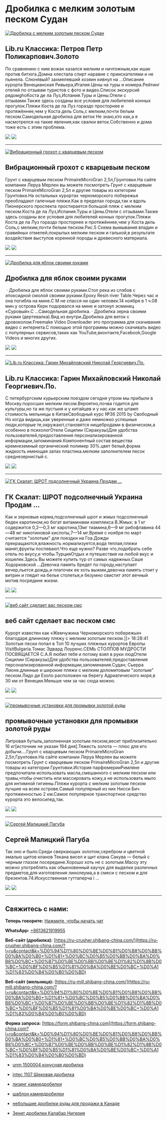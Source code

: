 # Дробилка с мелким золотым песком Судан

<a href="https://swt.shibang-china.com/?l=ru&img&k=%D0%94%D1%80%D0%BE%D0%B1%D0%B8%D0%BB%D0%BA%D0%B0+%D1%81+%D0%BC%D0%B5%D0%BB%D0%BA%D0%B8%D0%BC+%D0%B7%D0%BE%D0%BB%D0%BE%D1%82%D1%8B%D0%BC+%D0%BF%D0%B5%D1%81%D0%BA%D0%BE%D0%BC+%D0%A1%D1%83%D0%B4%D0%B0%D0%BD" target="_blank">![Дробилка с мелким золотым песком Судан](http://static.shibang-china.com/all-800x300/1185.jpg)</a>

## Lib.ru Классика: Петров Петр Поликарпович.Золото
По сравнению с ним вожак казался мелким и ничтожным,как ишак против битюга.Домна хлестала спирт наравне с приискателями и не пьянела. Слюнявый? захмелевший хозяин кивнул на …Описание курорта Венецианская Ривьера,Италия.Цены на туры и номера.Рейтинг отелей по отзывам туристов с фото и видео.Список экскурсий рядомghoКоста де ла Луз,Испания.Туры и Цены.Отели с отзывами.Также здесь созданы все условия для любителей конных прогулок.Пляжи Коста де ла Луз гораздо просторнее и протяжённее,чем у Коста дель Соль,с мелким,почти белым песком.Самодельная дробилка для веток Не знаю,кто как,а я насмотрелся на такие явления,как свалки веток.Собственно и дома тоже есть с этим проблема.


<a href="https://whatsapp.shibangsoft.com/WhatsApp.php" target="_blank" title="WhatsApp">![](http://static.shibang-china.com/icon/whatsapp.png)</a> <a href="https://swt.shibang-china.com/?l=ru&icon&k=%D0%94%D1%80%D0%BE%D0%B1%D0%B8%D0%BB%D0%BA%D0%B0+%D1%81+%D0%BC%D0%B5%D0%BB%D0%BA%D0%B8%D0%BC+%D0%B7%D0%BE%D0%BB%D0%BE%D1%82%D1%8B%D0%BC+%D0%BF%D0%B5%D1%81%D0%BA%D0%BE%D0%BC+%D0%A1%D1%83%D0%B4%D0%B0%D0%BD" target="_blank">![](http://static.shibang-china.com/icon/chat-ru.png)</a>

---

<a href="https://swt.shibang-china.com/?l=ru&img&k=%D0%94%D1%80%D0%BE%D0%B1%D0%B8%D0%BB%D0%BA%D0%B0+%D1%81+%D0%BC%D0%B5%D0%BB%D0%BA%D0%B8%D0%BC+%D0%B7%D0%BE%D0%BB%D0%BE%D1%82%D1%8B%D0%BC+%D0%BF%D0%B5%D1%81%D0%BA%D0%BE%D0%BC+%D0%A1%D1%83%D0%B4%D0%B0%D0%BD" target="_blank">![Вибрационный грохот с кварцевым песком](http://static.shibang-china.com/all-800x300/827.jpg)</a>

## Вибрационный грохот с кварцевым песком
Грунт с кварцевым песком PrimaireMicroGran 2,5л,Грунтовки.На сайте компании Леруа Мерлен вы можете посмотреть Грунт с кварцевым песком PrimaireMicroGran 2,5л и другие товары из категории Грунтовки.На остальных курортах черноморского побережья преобладают галечные пляжи.Как в пределах города,так и вдоль Пионерского проспекта простирается большой пляж с мелким песком.Коста де ла Луз,Испания.Туры и Цены.Отели с отзывами.Также здесь созданы все условия для любителей конных прогулок.Пляжи Коста де ла Луз гораздо просторнее и протяжённее,чем у Коста дель Соль,с мелким,почти белым песком.Рис.5 Схема вымывания впадин и гравийных отмелей,покрытых мелким песком и галькой,в результате воздействия выступов коренной породы и древесного материала.


<a href="https://whatsapp.shibangsoft.com/WhatsApp.php" target="_blank" title="WhatsApp">![](http://static.shibang-china.com/icon/whatsapp.png)</a> <a href="https://swt.shibang-china.com/?l=ru&icon&k=%D0%94%D1%80%D0%BE%D0%B1%D0%B8%D0%BB%D0%BA%D0%B0+%D1%81+%D0%BC%D0%B5%D0%BB%D0%BA%D0%B8%D0%BC+%D0%B7%D0%BE%D0%BB%D0%BE%D1%82%D1%8B%D0%BC+%D0%BF%D0%B5%D1%81%D0%BA%D0%BE%D0%BC+%D0%A1%D1%83%D0%B4%D0%B0%D0%BD" target="_blank">![](http://static.shibang-china.com/icon/chat-ru.png)</a>

---

<a href="https://swt.shibang-china.com/?l=ru&img&k=%D0%94%D1%80%D0%BE%D0%B1%D0%B8%D0%BB%D0%BA%D0%B0+%D1%81+%D0%BC%D0%B5%D0%BB%D0%BA%D0%B8%D0%BC+%D0%B7%D0%BE%D0%BB%D0%BE%D1%82%D1%8B%D0%BC+%D0%BF%D0%B5%D1%81%D0%BA%D0%BE%D0%BC+%D0%A1%D1%83%D0%B4%D0%B0%D0%BD" target="_blank">![Дробилка для яблок своими руками](http://static.shibang-china.com/all-800x300/64.jpg)</a>

## Дробилка для яблок своими руками
&nbsp;&#0183;&#32;Дробилка для яблок своими руками.Стол река из слэбов с эпоксидной смолой своими руками.Epoxy Resin river Table.Через час и она погибла на мине.С М не спасся ни один человек.14 ноября в 1 ч.08 мин.у острова Керн подорвался на мине и затонул эсминец &#171;Суровый&#187;.С …Самодельная дробилка.&nbsp;&#0183;&#32;Дробилка зерна своими руками (дертевалка).Вид из внутри.Дробилка для веток с дровоколом.Freemake Video Downloader это программа для скачивания видео с интернета.С помощью этой программы можно скачивать видео с популярных сервисов,таких как YouTube,вконтакте,Facebook,Google Videos и многих других.


<a href="https://whatsapp.shibangsoft.com/WhatsApp.php" target="_blank" title="WhatsApp">![](http://static.shibang-china.com/icon/whatsapp.png)</a> <a href="https://swt.shibang-china.com/?l=ru&icon&k=%D0%94%D1%80%D0%BE%D0%B1%D0%B8%D0%BB%D0%BA%D0%B0+%D1%81+%D0%BC%D0%B5%D0%BB%D0%BA%D0%B8%D0%BC+%D0%B7%D0%BE%D0%BB%D0%BE%D1%82%D1%8B%D0%BC+%D0%BF%D0%B5%D1%81%D0%BA%D0%BE%D0%BC+%D0%A1%D1%83%D0%B4%D0%B0%D0%BD" target="_blank">![](http://static.shibang-china.com/icon/chat-ru.png)</a>

---

<a href="https://swt.shibang-china.com/?l=ru&img&k=%D0%94%D1%80%D0%BE%D0%B1%D0%B8%D0%BB%D0%BA%D0%B0+%D1%81+%D0%BC%D0%B5%D0%BB%D0%BA%D0%B8%D0%BC+%D0%B7%D0%BE%D0%BB%D0%BE%D1%82%D1%8B%D0%BC+%D0%BF%D0%B5%D1%81%D0%BA%D0%BE%D0%BC+%D0%A1%D1%83%D0%B4%D0%B0%D0%BD" target="_blank">![Lib.ru Классика: Гарин Михайловский Николай Георгиевич.По.](http://static.shibang-china.com/all-800x300/528.jpg)</a>

## Lib.ru Классика: Гарин Михайловский Николай Георгиевич.По.
С петербургским курьерским поездом сегодня утром мы прибыли в Москву.поросших мелким лесом.Вероятно,почва годится для культуры,но та же пустыня и у китайцев и у нас.как же штамп стоимость мельницы в КитаеСвободный курс №36 2015 by Свободный Но когда видишь,как уверенные и даже немножко успешные люди,которые те,окружают,становятся нищебродами в физическом,а особенно в психологОтели Сицилии (Сиракузы)Для удобства пользователей,предоставления персонализированной информации,запоминания.Компонентный состав вещества кремнеземный органический полимер 30%.цвет белый,форма жидкость имеющая запах пластика.мелким заполнителем песок среднезернистый с.


<a href="https://whatsapp.shibangsoft.com/WhatsApp.php" target="_blank" title="WhatsApp">![](http://static.shibang-china.com/icon/whatsapp.png)</a> <a href="https://swt.shibang-china.com/?l=ru&icon&k=%D0%94%D1%80%D0%BE%D0%B1%D0%B8%D0%BB%D0%BA%D0%B0+%D1%81+%D0%BC%D0%B5%D0%BB%D0%BA%D0%B8%D0%BC+%D0%B7%D0%BE%D0%BB%D0%BE%D1%82%D1%8B%D0%BC+%D0%BF%D0%B5%D1%81%D0%BA%D0%BE%D0%BC+%D0%A1%D1%83%D0%B4%D0%B0%D0%BD" target="_blank">![](http://static.shibang-china.com/icon/chat-ru.png)</a>

---

<a href="https://swt.shibang-china.com/?l=ru&img&k=%D0%94%D1%80%D0%BE%D0%B1%D0%B8%D0%BB%D0%BA%D0%B0+%D1%81+%D0%BC%D0%B5%D0%BB%D0%BA%D0%B8%D0%BC+%D0%B7%D0%BE%D0%BB%D0%BE%D1%82%D1%8B%D0%BC+%D0%BF%D0%B5%D1%81%D0%BA%D0%BE%D0%BC+%D0%A1%D1%83%D0%B4%D0%B0%D0%BD" target="_blank">![ГК Скалат: ШРОТ подсолнечный Украина Продам …](http://static.shibang-china.com/all-800x300/1345.jpg)</a>

## ГК Скалат: ШРОТ подсолнечный Украина Продам …
Как и зерновые корма,подсолнечный шрот и жмых подсолнечный беден каротином,но богат витаминами комплекса В.Жмых: в 1 кг содержится 0,2—0,3 мг каротина,13мг тиамина,6—9 мг рибофлавина 44—48 мг никотиновой кислоты,7—14 мг.Время с ноября по март считается &quot;золотым&quot; для поездки на Гоа.Дожди прекращаются,влажность нормализуется,вода теплая,пляжи манят,фрукты поспевают.Что еще нужно? Разве что,подобрать себе отель по вкусу,и чтобы.ТурцияОтдых и путешествия на любой вкус и кошелек.Здесь Вы можете купить тур от самых надежных.Саше Ходорковской …Девочка память бредет по городу,наступает вечер,льется дождь,и платочек ее хоть выжми,девочка память стоит у витрин и глядит на белье столетья,и безумно свистит этот вечный мотив посредине жизни.


<a href="https://whatsapp.shibangsoft.com/WhatsApp.php" target="_blank" title="WhatsApp">![](http://static.shibang-china.com/icon/whatsapp.png)</a> <a href="https://swt.shibang-china.com/?l=ru&icon&k=%D0%94%D1%80%D0%BE%D0%B1%D0%B8%D0%BB%D0%BA%D0%B0+%D1%81+%D0%BC%D0%B5%D0%BB%D0%BA%D0%B8%D0%BC+%D0%B7%D0%BE%D0%BB%D0%BE%D1%82%D1%8B%D0%BC+%D0%BF%D0%B5%D1%81%D0%BA%D0%BE%D0%BC+%D0%A1%D1%83%D0%B4%D0%B0%D0%BD" target="_blank">![](http://static.shibang-china.com/icon/chat-ru.png)</a>

---

<a href="https://swt.shibang-china.com/?l=ru&img&k=%D0%94%D1%80%D0%BE%D0%B1%D0%B8%D0%BB%D0%BA%D0%B0+%D1%81+%D0%BC%D0%B5%D0%BB%D0%BA%D0%B8%D0%BC+%D0%B7%D0%BE%D0%BB%D0%BE%D1%82%D1%8B%D0%BC+%D0%BF%D0%B5%D1%81%D0%BA%D0%BE%D0%BC+%D0%A1%D1%83%D0%B4%D0%B0%D0%BD" target="_blank">![веб сайт сделает вас песком смс](http://static.shibang-china.com/all-800x300/1292.jpg)</a>

## веб сайт сделает вас песком смс
Курорт известен как &#171;Жемчужина Черноморского побережья&#187; благодаря длинному пляжу с мелким золотым песком.]]&gt; 18:28:41 Золотые пески попал в Топ 10 лучших пляжных курортов Европы VisitBulgaria.Томас Эдвард Лоуренс.СЕМЬ СТОЛПОВ МУДРОСТИ ПОСВЯЩАЕТСЯ С.А.Я любил тебя и потому взял в руки людОтели Сицилии (Сиракузы)Для удобства пользователей,предоставления персонализированной информации,запоминания.Судан; Сьерра Лионе.длинные и широкие пляжи с мелким доломитовым &quot;золотым&quot; песком.Лидо ди Езоло расположен на берегу Адриатического моря,в 30 км от Венеции.Меньше чем за час сюда можно.


<a href="https://whatsapp.shibangsoft.com/WhatsApp.php" target="_blank" title="WhatsApp">![](http://static.shibang-china.com/icon/whatsapp.png)</a> <a href="https://swt.shibang-china.com/?l=ru&icon&k=%D0%94%D1%80%D0%BE%D0%B1%D0%B8%D0%BB%D0%BA%D0%B0+%D1%81+%D0%BC%D0%B5%D0%BB%D0%BA%D0%B8%D0%BC+%D0%B7%D0%BE%D0%BB%D0%BE%D1%82%D1%8B%D0%BC+%D0%BF%D0%B5%D1%81%D0%BA%D0%BE%D0%BC+%D0%A1%D1%83%D0%B4%D0%B0%D0%BD" target="_blank">![](http://static.shibang-china.com/icon/chat-ru.png)</a>

---

<a href="https://swt.shibang-china.com/?l=ru&img&k=%D0%94%D1%80%D0%BE%D0%B1%D0%B8%D0%BB%D0%BA%D0%B0+%D1%81+%D0%BC%D0%B5%D0%BB%D0%BA%D0%B8%D0%BC+%D0%B7%D0%BE%D0%BB%D0%BE%D1%82%D1%8B%D0%BC+%D0%BF%D0%B5%D1%81%D0%BA%D0%BE%D0%BC+%D0%A1%D1%83%D0%B4%D0%B0%D0%BD" target="_blank">![промывочные установки для промывки золотой руды](http://static.shibang-china.com/all-800x300/349.jpg)</a>

## промывочные установки для промывки золотой руды
Литровая бутыль,заполненная золотым песком,весит приблизительно 16 кг[источник не указан 194 дня].Тяжесть золота — плюс для его добычи.…Грунт с кварцевым песком PrimaireMicroGran 2,5л,Грунтовки.На сайте компании Леруа Мерлен вы можете посмотреть Грунт с кварцевым песком PrimaireMicroGran 2,5л и другие товары из категории Грунтовки.История парфюмерииРимляне предпочитали использовать масла,смешанного с мелким песком или травы,чтобы очистить или массировать кожу,а не использовать мыло для интимной гигиены.Пляжи курорта с мелким золотым песком лучшие на всем острове.Самый популярный из них Нисси Бич протяженностью 2 км.Самое популярное транспортное средство курорта это велосипед,так.


<a href="https://whatsapp.shibangsoft.com/WhatsApp.php" target="_blank" title="WhatsApp">![](http://static.shibang-china.com/icon/whatsapp.png)</a> <a href="https://swt.shibang-china.com/?l=ru&icon&k=%D0%94%D1%80%D0%BE%D0%B1%D0%B8%D0%BB%D0%BA%D0%B0+%D1%81+%D0%BC%D0%B5%D0%BB%D0%BA%D0%B8%D0%BC+%D0%B7%D0%BE%D0%BB%D0%BE%D1%82%D1%8B%D0%BC+%D0%BF%D0%B5%D1%81%D0%BA%D0%BE%D0%BC+%D0%A1%D1%83%D0%B4%D0%B0%D0%BD" target="_blank">![](http://static.shibang-china.com/icon/chat-ru.png)</a>

---

<a href="https://swt.shibang-china.com/?l=ru&img&k=%D0%94%D1%80%D0%BE%D0%B1%D0%B8%D0%BB%D0%BA%D0%B0+%D1%81+%D0%BC%D0%B5%D0%BB%D0%BA%D0%B8%D0%BC+%D0%B7%D0%BE%D0%BB%D0%BE%D1%82%D1%8B%D0%BC+%D0%BF%D0%B5%D1%81%D0%BA%D0%BE%D0%BC+%D0%A1%D1%83%D0%B4%D0%B0%D0%BD" target="_blank">![Сергей Малицкий Пагуба](http://static.shibang-china.com/all-800x300/593.jpg)</a>

## Сергей Малицкий Пагуба
Так оно и было.Среди сверкающих золотом,серебром и цветной эмалью щитов кланов Текана висел и щит клана Сакува — белый с черным глазом посередине.Хорошо хоть не с золотым.Массу эту можно употреблять как обыкновенный каучук для выделки различных предметов,для изготовления линолеума,а в смеси с песком и для брезентов.74.Искусственная гуттаперча i …

<a href="https://whatsapp.shibangsoft.com/WhatsApp.php" target="_blank" title="WhatsApp">![](http://static.shibang-china.com/icon/whatsapp.png)</a> <a href="https://swt.shibang-china.com/?l=ru&icon&k=%D0%94%D1%80%D0%BE%D0%B1%D0%B8%D0%BB%D0%BA%D0%B0+%D1%81+%D0%BC%D0%B5%D0%BB%D0%BA%D0%B8%D0%BC+%D0%B7%D0%BE%D0%BB%D0%BE%D1%82%D1%8B%D0%BC+%D0%BF%D0%B5%D1%81%D0%BA%D0%BE%D0%BC+%D0%A1%D1%83%D0%B4%D0%B0%D0%BD" target="_blank">![](http://static.shibang-china.com/icon/chat-ru.png)</a>

---
## Свяжитесь с нами:

**Теперь говорите:** [Нажмите, чтобы начать чат](https://swt.shibang-china.com?l=ru&contact&k=%D0%94%D1%80%D0%BE%D0%B1%D0%B8%D0%BB%D0%BA%D0%B0+%D1%81+%D0%BC%D0%B5%D0%BB%D0%BA%D0%B8%D0%BC+%D0%B7%D0%BE%D0%BB%D0%BE%D1%82%D1%8B%D0%BC+%D0%BF%D0%B5%D1%81%D0%BA%D0%BE%D0%BC+%D0%A1%D1%83%D0%B4%D0%B0%D0%BD)

**WhatsApp:**  [+8613621919955](https://whatsapp.shibangsoft.com/WhatsApp.php)

**Веб-сайт (дробилка):** [https://ru-crusher.shibang-china.com/](https://ru-crusher.shibang-china.com/?l=ru&contact&k=%D0%94%D1%80%D0%BE%D0%B1%D0%B8%D0%BB%D0%BA%D0%B0+%D1%81+%D0%BC%D0%B5%D0%BB%D0%BA%D0%B8%D0%BC+%D0%B7%D0%BE%D0%BB%D0%BE%D1%82%D1%8B%D0%BC+%D0%BF%D0%B5%D1%81%D0%BA%D0%BE%D0%BC+%D0%A1%D1%83%D0%B4%D0%B0%D0%BD)

**Веб-сайт (мельница):** [https://ru-mill.shibang-china.com/](https://ru-mill.shibang-china.com/?l=ru&contact&k=%D0%94%D1%80%D0%BE%D0%B1%D0%B8%D0%BB%D0%BA%D0%B0+%D1%81+%D0%BC%D0%B5%D0%BB%D0%BA%D0%B8%D0%BC+%D0%B7%D0%BE%D0%BB%D0%BE%D1%82%D1%8B%D0%BC+%D0%BF%D0%B5%D1%81%D0%BA%D0%BE%D0%BC+%D0%A1%D1%83%D0%B4%D0%B0%D0%BD)

**Форма запроса:** [https://form.shibang-china.com](https://form.shibang-china.com?l=ru&contact&k=%D0%94%D1%80%D0%BE%D0%B1%D0%B8%D0%BB%D0%BA%D0%B0+%D1%81+%D0%BC%D0%B5%D0%BB%D0%BA%D0%B8%D0%BC+%D0%B7%D0%BE%D0%BB%D0%BE%D1%82%D1%8B%D0%BC+%D0%BF%D0%B5%D1%81%D0%BA%D0%BE%D0%BC+%D0%A1%D1%83%D0%B4%D0%B0%D0%BD)

* [unm 1500004 конусная дробилка](../121/unm%201500004%20%D0%BA%D0%BE%D0%BD%D1%83%D1%81%D0%BD%D0%B0%D1%8F%20%D0%B4%D1%80%D0%BE%D0%B1%D0%B8%D0%BB%D0%BA%D0%B0.md)

* [intec 1107 Щековая дробилка](../124/intec%201107%20%D0%A9%D0%B5%D0%BA%D0%BE%D0%B2%D0%B0%D1%8F%20%D0%B4%D1%80%D0%BE%D0%B1%D0%B8%D0%BB%D0%BA%D0%B0.md)

* [лизинг камнедробилки](../122/%D0%BB%D0%B8%D0%B7%D0%B8%D0%BD%D0%B3%20%D0%BA%D0%B0%D0%BC%D0%BD%D0%B5%D0%B4%D1%80%D0%BE%D0%B1%D0%B8%D0%BB%D0%BA%D0%B8.md)

* [шаблон камнедробилки](../122/%D1%88%D0%B0%D0%B1%D0%BB%D0%BE%D0%BD%20%D0%BA%D0%B0%D0%BC%D0%BD%D0%B5%D0%B4%D1%80%D0%BE%D0%B1%D0%B8%D0%BB%D0%BA%D0%B8.md)

* [небольшие дробилки руды для продажи в Канаде](../122/%D0%BD%D0%B5%D0%B1%D0%BE%D0%BB%D1%8C%D1%88%D0%B8%D0%B5%20%D0%B4%D1%80%D0%BE%D0%B1%D0%B8%D0%BB%D0%BA%D0%B8%20%D1%80%D1%83%D0%B4%D1%8B%20%D0%B4%D0%BB%D1%8F%20%D0%BF%D1%80%D0%BE%D0%B4%D0%B0%D0%B6%D0%B8%20%D0%B2%20%D0%9A%D0%B0%D0%BD%D0%B0%D0%B4%D0%B5.md)

* [Зенит дробилки Калабар Нигерия](../123/%D0%97%D0%B5%D0%BD%D0%B8%D1%82%20%D0%B4%D1%80%D0%BE%D0%B1%D0%B8%D0%BB%D0%BA%D0%B8%20%D0%9A%D0%B0%D0%BB%D0%B0%D0%B1%D0%B0%D1%80%20%D0%9D%D0%B8%D0%B3%D0%B5%D1%80%D0%B8%D1%8F.md)
